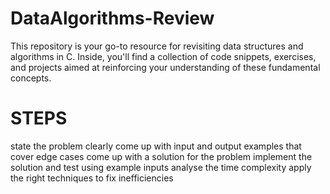 # DataAlgorithms-Review
This repository is your go-to resource for revisiting data structures and algorithms in C. Inside, you'll find a collection of code snippets, exercises, and projects aimed at reinforcing your understanding of these fundamental concepts.

# STEPS
state the problem clearly
come up with input and output examples that cover edge cases
come up with a solution for the problem
implement the solution and test using example inputs
analyse the time complexity
apply the right techniques to fix inefficiencies
